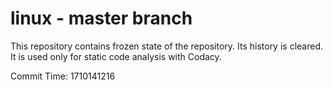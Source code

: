 # linux - master branch

This repository contains frozen state of the repository.
Its history is cleared. It is used only for static code
analysis with Codacy.

Commit Time: 1710141216